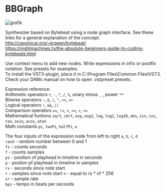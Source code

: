 # BBGraph
![grafik](https://user-images.githubusercontent.com/38350366/187028920-67659b35-762e-4b06-8ea9-0b4eaafb4399.png)


Synthesizer based on Bytebeat using a node graph interface. See these links for a general explanation of the concept:  
http://canonical.org/~kragen/bytebeat/  
https://nightmachines.tv/the-absolute-beginners-guide-to-coding-bytebeats.html

Use context menu to add new nodes. Write expressions in infix or postfix notation. See presets for examples.  
To install the VST3-plugin, place it in C:\Program Files\Common Files\VST3.  
Check your DAWs manual on how to open .vstpreset presets.
  
  
Expression reference:  
Arithmetic operators `+`, `-`, `*`, `/`, `%`, unary minus `_` , power `**`  
Bitwise operators `~`, `&`, `|`, `^`, `<<`, `>>`  
Logical operators `!`, `&&`, `||`  
Comparison operators `==`, `!=`, `<`, `<=`, `>`, `>=`  
Mathematical funtions `sqrt`, `cbrt`, `exp`, `exp2`, `log`, `log2`, `log10`, `abs`, `sin`, `cos`, `tan`, `asin`, `acos`, `atan`  
Math constants `pi`, `twoPi`, `halfPi`, `e`  

The four inputs of the expression node from left to right `a`, `b`, `c`, `d`  
`rand` - random number between 0 and 1  
`fs` - counts seconds  
`f` - counts samples  
`ps` - position of playhead in timeline in seconds  
`p` - postion pf playhead in timeline in samples  
`rs` - seconds since note start  
`r` - samples since note start
`n` - equal to rs * nf * 256  
`sr` - sample rate  
`bps` - tempo in beats per seconds  

